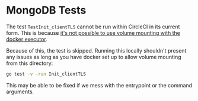 # MongoDB Tests
The test `TestInit_clientTLS` cannot be run within CircleCI in its current form. This is because [it's not
possible to use volume mounting with the docker executor](https://support.circleci.com/hc/en-us/articles/360007324514-How-can-I-mount-volumes-to-docker-containers-).

Because of this, the test is skipped. Running this locally shouldn't present any issues as long as you have
docker set up to allow volume mounting from this directory:

```sh
go test -v -run Init_clientTLS
```

This may be able to be fixed if we mess with the entrypoint or the command arguments.
